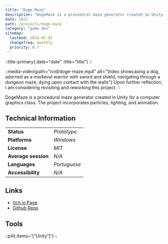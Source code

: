 ```yaml
---
title: "Doge Maze"
description: "DogeMaze is a procedural maze generator created in Unity for a computer graphics class. The project incorporates particles, lighting, and animation."
date: 2022
path: /projects/doge-maze
category: "game dev"
sitemap:
  lastmod: 2024-05-02
  changefreq: monthly
  priority: 0.7
---
```


::title-primary{:date="date" :title="title"}
::

::media-video{path="/vid/doge-maze.mp4" alt="Video showcasing a dog, adorned as a medieval warrior with sword and shield, navigating through a dungeon maze, dying upon contact with the walls"}
Upon further reflection, I am considering revisiting and reworking this project.
::

DogeMaze is a procedural maze generator created in Unity for a computer graphics class. The project incorporates particles, lighting, and animation.

## Technical Information

|                     |              |
| ------------------- | ------------ |
| **Status**          | _Prototype_  |
| **Platforms**       | _Windows_    |
| **License**         | _MIT_        |
| **Average session** | _N/A_        |
| **Languages**       | _Portuguese_ |
| **Accessibility**   | _N/A_        |

## Links

- [Itch.io Page](https://arthursegato.itch.io/doge-maze)
- [Github Repo](https://github.com/ArthurSegato/DogeMaze)

## Tools

::pill{:items='["Unity"]'}
::
